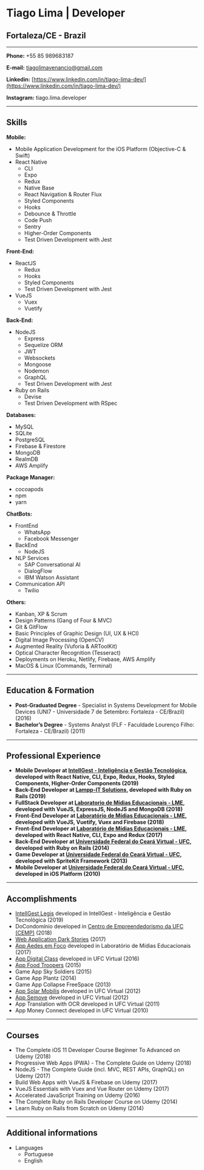 # Tiago Lima | Developer
## Fortaleza/CE - Brazil

---

**Phone:** +55 85 989683187

**E-mail:** tiagolimavenancio@gmail.com

**Linkedin:** [https://www.linkedin.com/in/tiago-lima-dev/](https://www.linkedin.com/in/tiago-lima-dev/)

**Instagram:** tiago.lima.developer

---

## Skills


**Mobile:**
* Mobile Application Development for the iOS Platform (Objective-C & Swift) 
* React Native 
  - CLI
  - Expo
  - Redux
  - Native Base
  - React Navigation & Router Flux
  - Styled Components
  - Hooks
  - Debounce & Throttle
  - Code Push
  - Sentry
  - Higher-Order Components
  - Test Driven Development with Jest
  
  
**Front-End:**
* ReactJS
  - Redux
  - Hooks
  - Styled Components
  - Test Driven Development with Jest
* VueJS
  - Vuex
  - Vuetify
  

**Back-End:**
* NodeJS 
  - Express
  - Sequelize ORM
  - JWT
  - Websockets
  - Mongoose
  - Nodemon
  - GraphQL
  - Test Driven Development with Jest
* Ruby on Rails
  - Devise 
  - Test Driven Development with RSpec

**Databases:**
* MySQL
* SQLite
* PostgreSQL
* Firebase & Firestore
* MongoDB
* RealmDB
* AWS Amplify


**Package Manager:**
* cocoapods
* npm
* yarn

**ChatBots:**
* FrontEnd
  - WhatsApp
  - Facebook Messenger
* BackEnd
  - NodeJS
* NLP Services
  - SAP Conversational AI
  - DialogFlow
  - IBM Watson Assistant
* Communication API
  - Twilio


**Others:**
* Kanban, XP & Scrum
* Design Patterns (Gang of Four & MVC)
* Git & GitFlow
* Basic Principles of Graphic Design (UI, UX & HCI)
* Digital Image Processing (OpenCV)
* Augmented Reality (Vuforia & ARToolKit)
* Optical Character Recognition (Tesseract)
* Deployments on Heroku, Netlify, Firebase, AWS Amplify
* MacOS & Linux (Commands, Terminal)


---

## Education & Formation

* **Post-Graduated Degree** - Specialist in Systems Development for Mobile Devices (UNI7 - Universidade 7 de Setembro: Fortaleza - CE/Brazil) (2016)
* **Bachelor’s Degree** - Systems Analyst (FLF - Faculdade Lourenço Filho: Fortaleza - CE/Brazil) (2011)


---


## Professional Experience
* **Mobile Developer at [IntellGest - Inteligência e Gestão Tecnológica](https://www.linkedin.com/company/intellgest/), developed with React Native, CLI, Expo, Redux, Hooks, Styled Components, Higher-Order Components (2019)** 
* **Back-End Developer at [Lampp-IT Solutions](https://www.lampp-it.com.br/), developed with Ruby on Rails (2019)**
* **FullStack Developer at [Laboratorio de Mídias Educacionais - LME](http://lme.ufc.br/), developed with VueJS, ExpressJS, NodeJS and MongoDB (2018)**
* **Front-End Developer at [Laboratório de Mídias Educacionais - LME](http://lme.ufc.br/), developed with VueJS, Vuetify, Vuex and Firebase (2018)**
* **Front-End Developer at [Laboratório de Mídias Educacionais - LME](http://lme.ufc.br/), developed with React Native, CLI, Expo and Redux (2017)**
* **Back-End Developer at [Universidade Federal do Ceará Virtual - UFC](http://portal.virtual.ufc.br/), developed with Ruby on Rails (2014)**
* **Game Developer at [Universidade Federal do Ceará Virtual - UFC](http://portal.virtual.ufc.br/), developed with SpriteKit Framework (2013)**
* **Mobile Developer at [Universidade Federal do Ceará Virtual - UFC](http://portal.virtual.ufc.br/), developed in iOS Platform (2010)**



---



## Accomplishments
* [IntellGest Legis](https://apps.apple.com/us/app/intellgest-legis/id1478737517?ls=1) developed in IntellGest - Inteligência e Gestão Tecnológica (2019)
* DoCondomínio developed in [Centro de Empreendedorismo da UFC (CEMP)](https://www.linkedin.com/company/cempufc/) (2018)
* [Web Application Dark Stories](http://dark-stories.herokuapp.com/) (2017)
* [App Aedes em Foco](https://itunes.apple.com/br/app/aedes-em-foco-lme/id1146901883?l=en&mt=8) developed in Laboratório de Mídias Educacionais (2017)
* [App Digital Class](https://itunes.apple.com/br/app/digital-class/id1199107757?l=en&mt=8) developed in UFC Virtual (2016)
* [App Food Troopers](http://tribunadoceara.uol.com.br/noticias/tecnologia/cearenses-criam-aplicativo-com-informacoes-sobre-food-trucks-de-fortaleza/) (2015)
* Game App Sky Soldiers (2015)
* Game App Plantz (2014)
* Game App Collapse FreeSpace (2013)
* [App Solar Mobilis](https://itunes.apple.com/br/app/solar-mobilis/id1213025314?l=en&mt=8) developed in UFC Virtual (2012)
* [App Semove](https://play.google.com/store/apps/details?id=com.semove) developed in UFC Virtual (2012)
* App Translation with OCR developed in UFC Virtual (2011) 
* App Money Connect developed in UFC Virtual (2010) 


---

## Courses

* The Complete iOS 11 Developer Course Beginner To Advanced on Udemy (2018)
* Progressive Web Apps (PWA) - The Complete Guide on Udemy (2018)
* NodeJS - The Complete Guide (incl. MVC, REST APIs, GraphQL) on Udemy (2017)
* Build Web Apps with VueJS & Firebase on Udemy (2017)
* VueJS Essentials with Vuex and Vue Router on Udemy (2017)
* Accelerated JavaScript Training on Udemy (2016)
* The Complete Ruby on Rails Developer Course on Udemy (2014)
* Learn Ruby on Rails from Scratch on Udemy (2014)



---

## Additional informations

* Languages 
  - Portuguese
  - English





